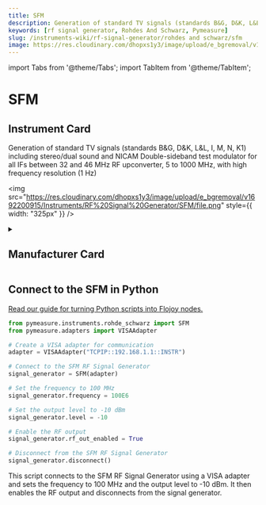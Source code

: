 ```yaml
---
title: SFM
description: Generation of standard TV signals (standards B&G, D&K, L&L, I, M, N, K1) including stereo/dual sound and NICAMDouble-sideband test modulator for all IFs between 32 and 46 MHzRF upconverter, 5 to 1000 MHz, with high frequency resolution (1 Hz)
keywords: [rf signal generator, Rohdes And Schwarz, Pymeasure]
slug: /instruments-wiki/rf-signal-generator/rohdes and schwarz/sfm
image: https://res.cloudinary.com/dhopxs1y3/image/upload/e_bgremoval/v1692200915/Instruments/RF%20Signal%20Generator/SFM/file.png
---
```


import Tabs from '@theme/Tabs';
import TabItem from '@theme/TabItem';

# SFM

## Instrument Card

<div className="flex">

<div>

Generation of standard TV signals (standards B&G, D&K, L&L, I, M, N, K1) including stereo/dual sound and NICAM
Double-sideband test modulator for all IFs between 32 and 46 MHz
RF upconverter, 5 to 1000 MHz, with high frequency resolution (1 Hz)

</div>

<img src="https://res.cloudinary.com/dhopxs1y3/image/upload/e_bgremoval/v1692200915/Instruments/RF%20Signal%20Generator/SFM/file.png" style={{ width: "325px" }} />

</div>

<details>
<summary><h2>Manufacturer Card</h2></summary>

<img src="https://res.cloudinary.com/dhopxs1y3/image/upload/v1692139604/Instruments/Vendor%20Logos/RohdeSchwarz.png" style={{ width: "100%", objectFit: "cover" }} />

Rohde & Schwarz GmbH & Co KG is an international electronics group specializing in the fields of electronic test equipment, broadcast & media, cybersecurity, radiomonitoring and radiolocation, and radiocommunication. <a href="https://www.rohde-schwarz.com/ca/home_48230.html">Website</a>.

<ul>
  <li>Headquarters: Munich, Germany</li>
  <li>Yearly Revenue (millions, USD): 2500.0</li>
</ul>
</details>

## Connect to the SFM in Python

[Read our guide for turning Python scripts into Flojoy nodes.](https://docs.flojoy.ai/custom-nodes/creating-custom-node/)


<Tabs>
<TabItem value="Pymeasure" label="Pymeasure">


```python
from pymeasure.instruments.rohde_schwarz import SFM
from pymeasure.adapters import VISAAdapter

# Create a VISA adapter for communication
adapter = VISAAdapter("TCPIP::192.168.1.1::INSTR")

# Connect to the SFM RF Signal Generator
signal_generator = SFM(adapter)

# Set the frequency to 100 MHz
signal_generator.frequency = 100E6

# Set the output level to -10 dBm
signal_generator.level = -10

# Enable the RF output
signal_generator.rf_out_enabled = True

# Disconnect from the SFM RF Signal Generator
signal_generator.disconnect()
```

This script connects to the SFM RF Signal Generator using a VISA adapter and sets the frequency to 100 MHz and the output level to -10 dBm. It then enables the RF output and disconnects from the signal generator.

</TabItem>
</Tabs>